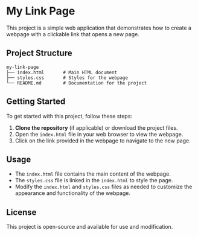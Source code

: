 # My Link Page

This project is a simple web application that demonstrates how to create a webpage with a clickable link that opens a new page.

## Project Structure

```
my-link-page
├── index.html       # Main HTML document
├── styles.css       # Styles for the webpage
└── README.md        # Documentation for the project
```

## Getting Started

To get started with this project, follow these steps:

1. **Clone the repository** (if applicable) or download the project files.
2. Open the `index.html` file in your web browser to view the webpage.
3. Click on the link provided in the webpage to navigate to the new page.

## Usage

- The `index.html` file contains the main content of the webpage.
- The `styles.css` file is linked in the `index.html` to style the page.
- Modify the `index.html` and `styles.css` files as needed to customize the appearance and functionality of the webpage.

## License

This project is open-source and available for use and modification.